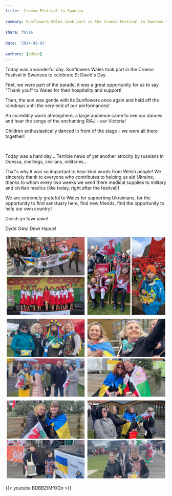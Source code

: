 ```yaml
---
title:  Croeso Festival in Swansea

summary: Sunflowers Wales took part in the Croeso Festival in Swansea to celebrate St David's Day.

share: false

date: '2024-03-02' 

authors: [admin]
---
```


Today was a wonderful day: Sunflowers Wales took part in the Croeso Festival in Swansea to celebrate St David's Day.

First, we were part of the parade, it was a great opportunity for us to say "Thank you!" to Wales for their hospitality and support!

Then, the sun was gentle with its Sunflowers once again and held off the raindrops until the very end of our performances!

An incredibly warm atmosphere, a large audience came to see our dances and hear the songs of the enchanting RIAJ - our Victoria!

Children enthusiastically danced in front of the stage - we were all there together!

<p>&nbsp;</p>

Today was a hard day... Terrible news of yet another atrocity by russians in Odessa, shellings, civilians, militaries... 

That's why it was so important to hear kind words from Welsh people! We sincerely thank to everyone who contributes to helping us aid Ukraine, thanks to whom every two weeks we send there medical supplies to military and civilian medics (like today, right after the festival)! 

We are extremely grateful to Wales for supporting Ukrainians, for the opportunity to find sanctuary here, find new friends, find the opportunity to help our own country!

Diolch yn fawr iawn!

Dydd Gŵyl Dewi Hapus!

<div style="margin-top: 0; text-align: center;"><img src="Croeso-1.jpg" alt="Croeso festival 2024" width="50%" style="display: inline; margin-top: 0;"/><img src="Croeso-2.jpg" alt="Croeso festival 2024" width="50%" style="display: inline; margin-top: 0;"/></div>

<div style="margin-top: 0; text-align: center;"><img src="Croeso-3.jpg" alt="Croeso festival 2024" width="50%" style="display: inline; margin-top: 0;"/><img src="Croeso-4.jpg" alt="Croeso festival 2024" width="50%" style="display: inline; margin-top: 0;"/></div>

<div style="margin-top: 0; text-align: center;"><img src="Croeso-5.jpg" alt="Croeso festival 2024" width="50%" style="display: inline; margin-top: 0;"/><img src="Croeso-6.jpg" alt="Croeso festival 2024" width="50%" style="display: inline; margin-top: 0;"/></div>

{{< youtube BDBBZtMfOQo >}}